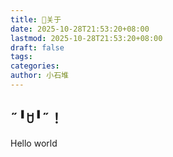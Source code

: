```yaml
---
title: 👋关于
date: 2025-10-28T21:53:20+08:00
lastmod: 2025-10-28T21:53:20+08:00
draft: false
tags:
categories:
author: 小石堆
---
```

## ˶╹ꇴ╹˶！
Hello world